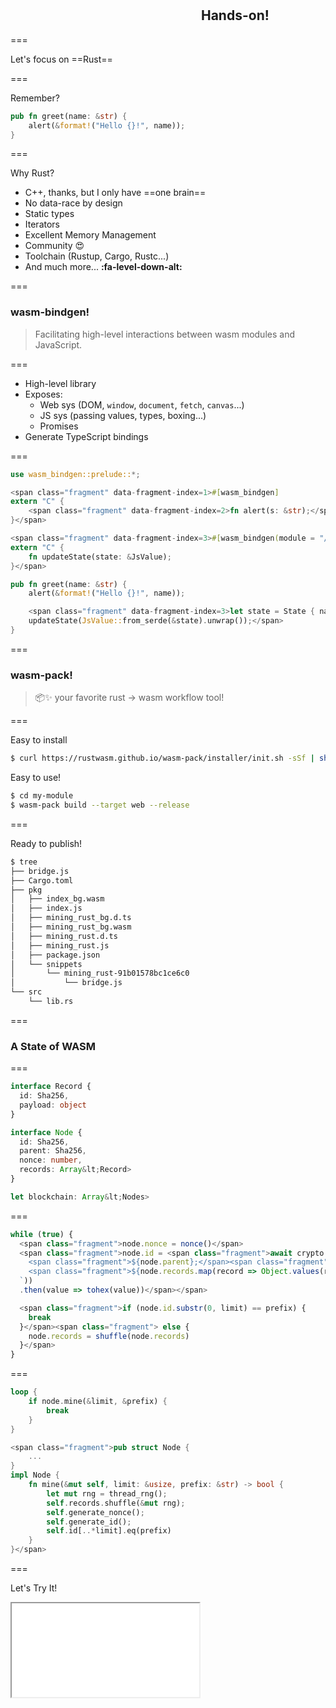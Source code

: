 <!--{section^1:data-breadcrumb="Hands-on!"}-->

<!--{.interleaf data-background-image="/img/unsplash/daniel-cheung-129839-unsplash.jpg"}-->
<!-- Photo by Daniel Cheung on Unsplash -->

## <svg class="icon"><use xlink:href="/img/icons.svg#dots-two-vertical"></svg> Hands-on!

===
<!-- {.punchline} -->

Let's focus
on ==Rust==

===

Remember? <!-- {.large} -->

```rust
pub fn greet(name: &str) {
    alert(&format!("Hello {}!", name));
}
```

===

Why Rust? <!-- {.large} -->

- C++, thanks, but I only have ==one brain== <!-- {li: .fragment} -->
- No data-race by design <!-- {li: .fragment} -->
- Static types <!-- {li: .fragment} -->
- Iterators <!-- {li: .fragment} -->
- Excellent Memory Management <!-- {li: .fragment} -->
- Community 😍 <!-- {li: .fragment} -->
- Toolchain (Rustup, Cargo, Rustc...) <!-- {li: .fragment} -->
- And much more... **:fa-level-down-alt:** <!-- {li: .fragment} -->

===

### wasm-bindgen!

> Facilitating high-level interactions between wasm modules and JavaScript.

===

- High-level library
- Exposes:
  - Web sys (DOM, `window`, `document`, `fetch`,  `canvas`...)
  - JS sys (passing values, types, boxing...)
  - Promises
- Generate TypeScript bindings

===

```rust
use wasm_bindgen::prelude::*;

<span class="fragment" data-fragment-index=1>#[wasm_bindgen]
extern "C" {
    <span class="fragment" data-fragment-index=2>fn alert(s: &str);</span>
}</span>

<span class="fragment" data-fragment-index=3>#[wasm_bindgen(module = "/bindings.js")]
extern "C" {
    fn updateState(state: &JsValue);
}</span>

pub fn greet(name: &str) {
    alert(&format!("Hello {}!", name));

    <span class="fragment" data-fragment-index=3>let state = State { name }
    updateState(JsValue::from_serde(&state).unwrap());</span>
}
```

===

### wasm-pack!

> 📦✨ your favorite rust -> wasm workflow tool!

===

Easy to install

```sh
$ curl https://rustwasm.github.io/wasm-pack/installer/init.sh -sSf | sh
```

Easy to use!

```sh
$ cd my-module
$ wasm-pack build --target web --release
```

===

Ready to publish!

```sh
$ tree
├── bridge.js
├── Cargo.toml
├── pkg
│   ├── index_bg.wasm
│   ├── index.js
│   ├── mining_rust_bg.d.ts
│   ├── mining_rust_bg.wasm
│   ├── mining_rust.d.ts
│   ├── mining_rust.js
│   ├── package.json
│   └── snippets
│       └── mining_rust-91b01578bc1ce6c0
│           └── bridge.js
└── src
    └── lib.rs
```

===
<!--{ .left.x-large }-->

### A State of WASM

===

```ts
interface Record {
  id: Sha256,
  payload: object
}

interface Node {
  id: Sha256,
  parent: Sha256,
  nonce: number,
  records: Array&lt;Record>
}

let blockchain: Array&lt;Nodes>
```

===

```js
while (true) {
  <span class="fragment">node.nonce = nonce()</span>
  <span class="fragment">node.id = <span class="fragment">await crypto.subtle.digest('SHA-256', encoder.encode(`
    <span class="fragment">${node.parent};</span><span class="fragment">${node.nonce};</span>
    <span class="fragment">${node.records.map(record => Object.values(record).join(';')).join(';')}</span>
  `))
  .then(value => tohex(value))</span></span>

  <span class="fragment">if (node.id.substr(0, limit) == prefix) {
    break
  }</span><span class="fragment"> else {
    node.records = shuffle(node.records)
  }</span>
}
```

===

```rust
loop {
    if node.mine(&limit, &prefix) {
        break
    }
}

<span class="fragment">pub struct Node {
    ...
}
impl Node {
    fn mine(&mut self, limit: &usize, prefix: &str) -> bool {
        let mut rng = thread_rng();
        self.records.shuffle(&mut rng);
        self.generate_nonce();
        self.generate_id();
        self.id[..*limit].eq(prefix)
    }
}</span>
```

===

Let's Try It!

<iframe src="../../demo/index.html" scrolling="no"></iframe>
